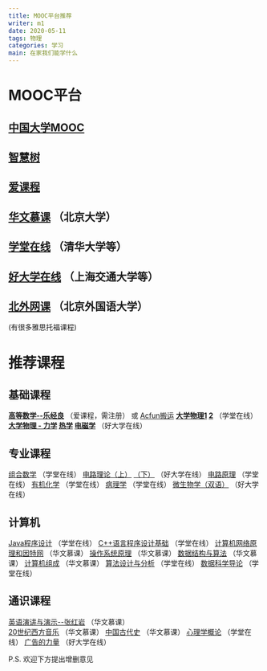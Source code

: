 ```yaml
---
title: MOOC平台推荐
writer: m1
date: 2020-05-11
tags: 物理
categories: 学习
main: 在家我们能学什么
---
```


# MOOC平台

## [中国大学MOOC](https://www.icourse163.org)

## [智慧树](https://www.zhihuishu.com)

## [爱课程](http://www.icourses.cn)

## [华文慕课](http://www.chinesemooc.org)  （北京大学）

## [学堂在线](https://next.xuetangx.com)   （清华大学等）

## [好大学在线](https://www.cnmooc.org)    （上海交通大学等）

## [北外网课](https://www.beiwaiclass.com) （北京外国语大学）

(有很多雅思托福课程)

# 推荐课程

## 基础课程

**[高等数学--乐经良](http://www.icourses.cn/web/sword/portal/shareDetails?cId=7182)**  （爱课程，需注册）
或 [Acfun搬运](https://www.acfun.cn/v/ac13019628)
**[大学物理1](https://next.xuetangx.com/course/THU07021000288/1516043)  [2](https://next.xuetangx.com/course/THU07021000289/1516555)**  （学堂在线）
**[大学物理 - 力学](https://www.cnmooc.org/portal/course/67/15070.mooc)    [热学](https://www.cnmooc.org/portal/course/3236/15071.mooc)    [电磁学](https://www.cnmooc.org/portal/course/67/15070.mooc)**  （好大学在线）

## 专业课程

[组合数学](https://next.xuetangx.com/course/THU08091000450/1511794)  （学堂在线）
[电路理论（上）](https://www.cnmooc.org/portal/course/72/14823.mooc)    [（下）](https://www.cnmooc.org/portal/course/72/14823.mooc)  （好大学在线）
[电路原理](https://next.xuetangx.com/course/THU08061000294/1516684)  （学堂在线）
[有机化学](https://next.xuetangx.com/course/THU07031000429/1516695)  （学堂在线）
[病理学](https://next.xuetangx.com/course/THU10101001598/1512011)  （学堂在线）
[微生物学（双语）](https://www.cnmooc.org/portal/course/1706/14738.mooc)  （好大学在线）

## 计算机

[Java程序设计](https://next.xuetangx.com/course/THU08091000251/1510524)  （学堂在线）
[C++语言程序设计基础](https://next.xuetangx.com/course/THU08091000247/1515741)  （学堂在线）
[计算机网络原理和因特网](http://www.chinesemooc.org/mooc/4880)  （华文慕课）
[操作系统原理](http://www.chinesemooc.org/mooc/4747)  （华文慕课）
[数据结构与算法](http://www.chinesemooc.org/mooc/4417)  （华文慕课）
[计算机组成](http://www.chinesemooc.org/mooc/4392)  （华文慕课）
[算法设计与分析](https://next.xuetangx.com/course/THU08091001409/1515822)  （学堂在线）
[数据科学导论](https://next.xuetangx.com/course/THU08091000980/1510699)  （学堂在线）

## 通识课程

[英语演讲与演示--张红岩](http://www.chinesemooc.org/mooc/4757)  （华文慕课）  
[20世纪西方音乐](http://www.chinesemooc.org/mooc/4386)  （华文慕课）
[中国古代史](http://www.chinesemooc.org/mooc/4415)  （华文慕课）
[心理学概论](https://next.xuetangx.com/course/THU07111000416/1516445)  （学堂在线）
[广告的力量](https://www.cnmooc.org/portal/course/5587/14655.mooc)  （好大学在线）

P.S. 欢迎下方提出增删意见